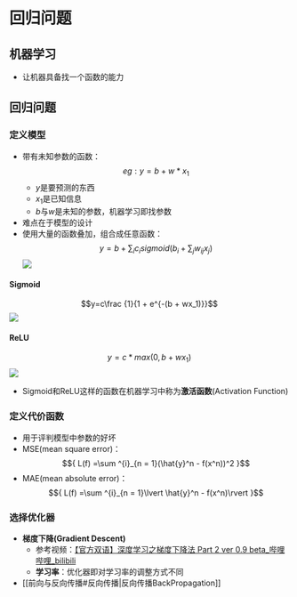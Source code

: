 # 回归问题
## 机器学习
- 让机器具备找一个函数的能力

## 回归问题
### 定义模型
- 带有未知参数的函数：$$eg:y=b+w*x_1$$
	- $y$是要预测的东西
	- $x_1$是已知信息
	- $b$与$w$是未知的参数，机器学习即找参数
- 难点在于模型的设计
- 使用大量的函数叠加，组合成任意函数：$$y = b + \sum _i c_isigmoid(b_i+\sum _j w_{ij}x_{j})$$
![](https://s2.loli.net/2022/07/20/YHFfxydLPTS8ptg.png)

#### Sigmoid
$$y=c\frac {1}{1 + e^{-(b + wx_1)}}$$
![](https://s2.loli.net/2022/07/20/ywJXqxG1AlYTeEU.png)

#### ReLU
$$y=c*max(0,b+wx_1)$$
![](https://s2.loli.net/2022/07/20/NHCZJzTxtOflW8X.png)

- Sigmoid和ReLU这样的函数在机器学习中称为**激活函数**(Activation Function)
### 定义代价函数
- 用于评判模型中参数的好坏
- MSE(mean square error)：$${ L(f) =\sum ^{i}_{n = 1}(\hat{y}^n - f(x^n))^2  }$$
- MAE(mean absolute error)：$${ L(f) =\sum ^{i}_{n = 1}\lvert \hat{y}^n - f(x^n)\rvert  }$$

### 选择优化器
- **梯度下降(Gradient Descent)**
	- 参考视频：[【官方双语】深度学习之梯度下降法 Part 2 ver 0.9 beta_哔哩哔哩_bilibili](https://www.bilibili.com/video/BV1Ux411j7ri/?spm_id_from=333.788.recommend_more_video.2&vd_source=104ff9cc1b7010d178a8d3c0d37be81e)
	- **学习率**：优化器即对学习率的调整方式不同
- [[前向与反向传播#反向传播|反向传播BackPropagation]]
